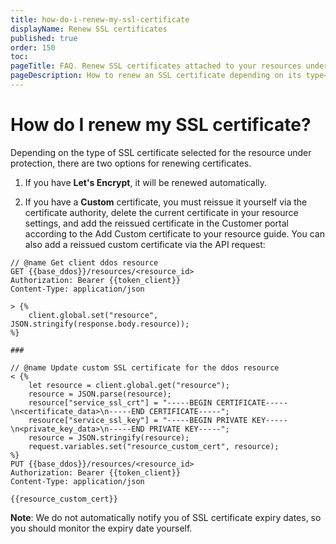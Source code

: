 ```yaml
---
title: how-do-i-renew-my-ssl-certificate
displayName: Renew SSL certificates
published: true
order: 150
toc:
pageTitle: FAQ. Renew SSL certificates attached to your resources under protection | Gcore
pageDescription: How to renew an SSL certificate depending on its type—Let's Encrypt or Custom. 
---
```

# How do I renew my SSL certificate?

Depending on the type of SSL certificate selected for the resource under protection, there are two options for renewing certificates.

1. If you have **Let's Encrypt**, it will be renewed automatically.

2. If you have a **Custom** certificate, you must reissue it yourself via the certificate authority, delete the current certificate in your resource settings, and add the reissued certificate in the Customer portal according to the Add Custom certificate to your resource guide. You can also add a reissued custom certificate via the API request: 

```
// @name Get client ddos resource
GET {{base_ddos}}/resources/<resource_id>
Authorization: Bearer {{token_client}}
Content-Type: application/json

> {%
	client.global.set("resource", JSON.stringify(response.body.resource));
%}

###

// @name Update custom SSL certificate for the ddos resource
< {%
	let resource = client.global.get("resource");
	resource = JSON.parse(resource);
	resource["service_ssl_crt"] = "-----BEGIN CERTIFICATE-----\n<certificate_data>\n-----END CERTIFICATE-----";
	resource["service_ssl_key"] = "-----BEGIN PRIVATE KEY-----\n<private_key_data>\n-----END PRIVATE KEY-----";
	resource = JSON.stringify(resource);
	request.variables.set("resource_custom_cert", resource);
%}
PUT {{base_ddos}}/resources/<resource_id>
Authorization: Bearer {{token_client}}
Content-Type: application/json

{{resource_custom_cert}}
```

**Note**: We do not automatically notify you of SSL certificate expiry dates, so you should monitor the expiry date yourself.

